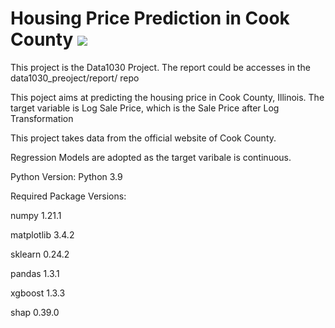 # Housing Price Prediction in Cook County ![](https://img.shields.io/badge/python-3.9-pink.svg)
This project is the Data1030 Project. The report could be accesses in the data1030_preoject/report/ repo


This poject aims at predicting the housing price in Cook County, Illinois. The target variable is Log Sale Price, which is the Sale Price after Log Transformation


This project takes data from the official website of Cook County.


Regression Models are adopted as the target varibale is continuous.


Python Version:
Python 3.9



Required Package Versions:

numpy 1.21.1

matplotlib 3.4.2

sklearn 0.24.2

pandas 1.3.1

xgboost 1.3.3

shap 0.39.0
